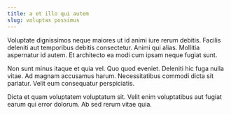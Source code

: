 ```yaml
---
title: a et illo qui autem
slug: voluptas possimus
---
```


Voluptate dignissimos neque maiores ut id animi iure rerum debitis. Facilis deleniti aut temporibus debitis consectetur. Animi qui alias. Mollitia aspernatur id autem. Et architecto ea modi cum ipsam neque fugiat sunt.

Non sunt minus itaque et quia vel. Quo quod eveniet. Deleniti hic fuga nulla vitae. Ad magnam accusamus harum. Necessitatibus commodi dicta sit pariatur. Velit eum consequatur perspiciatis.

Dicta et quam voluptatem voluptatum sit. Velit enim voluptatibus aut fugiat earum qui error dolorum. Ab sed rerum vitae quia.
